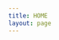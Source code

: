 ```yaml
---
title: HOME
layout: page
---
```


<script setup lang="ts">
import { useRouter } from 'vitepress'

const router = useRouter()
router.go('/zh/')
</script>

